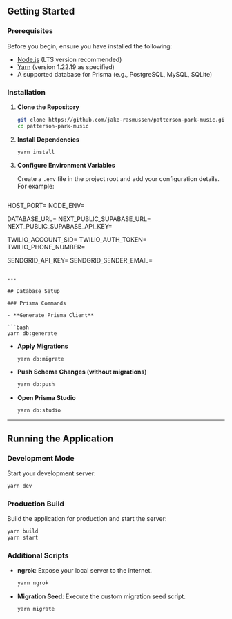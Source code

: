 ## Getting Started

### Prerequisites

Before you begin, ensure you have installed the following:
- [Node.js](https://nodejs.org/) (LTS version recommended)
- [Yarn](https://yarnpkg.com/) (version 1.22.19 as specified)
- A supported database for Prisma (e.g., PostgreSQL, MySQL, SQLite)

### Installation

1. **Clone the Repository**

   ```bash
   git clone https://github.com/jake-rasmussen/patterson-park-music.git
   cd patterson-park-music
   ```

2. **Install Dependencies**

   ```bash
   yarn install
   ```

3. **Configure Environment Variables**

   Create a `.env` file in the project root and add your configuration details. For example:

   ```env
  HOST_PORT=
  NODE_ENV=

  DATABASE_URL=
  NEXT_PUBLIC_SUPABASE_URL=
  NEXT_PUBLIC_SUPABASE_API_KEY=
  
  TWILIO_ACCOUNT_SID=
  TWILIO_AUTH_TOKEN=
  TWILIO_PHONE_NUMBER=

  SENDGRID_API_KEY=
  SENDGRID_SENDER_EMAIL=
   ```

---

## Database Setup

### Prisma Commands

- **Generate Prisma Client**

  ```bash
  yarn db:generate
  ```

- **Apply Migrations**

  ```bash
  yarn db:migrate
  ```

- **Push Schema Changes (without migrations)**

  ```bash
  yarn db:push
  ```

- **Open Prisma Studio**

  ```bash
  yarn db:studio
  ```

---

## Running the Application

### Development Mode

Start your development server:

```bash
yarn dev
```

### Production Build

Build the application for production and start the server:

```bash
yarn build
yarn start
```

### Additional Scripts

- **ngrok**: Expose your local server to the internet.

  ```bash
  yarn ngrok
  ```

- **Migration Seed**: Execute the custom migration seed script.

  ```bash
  yarn migrate
  ```